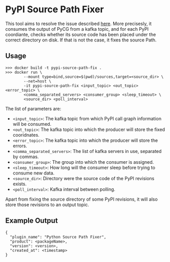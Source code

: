 PyPI Source Path Fixer
==========================

This tool aims to resolve the issue described [here](https://github.com/fasten-project/pypi-tools/issues/2).
More precisesly, it consumes the output of PyCG from a kafka topic,
and for each PyPI coordiante,
checks whether its source code has been placed under the correct directory on disk.
If that is not the case, it fixes the source Path.

Usage
-----


```
>>> docker build -t pypi-source-path-fix .
>>> docker run \
        --mount type=bind,source=$(pwd)/sources,target=<source_dir> \
        --net=host \
        -it pypi-source-path-fix <input_topic> <out_topic> <error_topic> \
        <comma_separated_servers> <consumer_group> <sleep_timeout> \
        <source_dir> <poll_interval>
```

The list of parameters are:
- `<input_topic>`: The kafka topic from which PyPI call graph information
  will be consumed.
- `<out_topic>`: The kafka topic into which the producer will store the fixed cooridnates.
- `<error_topic>`: The kafka topic into which the producer will store the errors.
- `<comma_separated_servers>`: The list of kafka servers in use, separated by
  commas.
- `<consumer_group>`: The group into which the consumer is assigned.
- `<sleep_timeout>`: How long will the consumer sleep before trying to consume
  new data.
- `<source_dir>`: Directory were the source code of the PyPI revisions exists.
- `<poll_interval>`: Kafka interval between polling.

Apart from fixing the source directory of some PyPI revisions,
it will also store those revisions to an output topic.


Example Output
-----

```
{
  "plugin_name": "Python Source Path Fixer",
  "product": <packageName>,
  "version": <version>,
  "created_at": <timestamp>
}
```